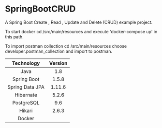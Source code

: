 # SpringBootCRUD
A Spring Boot Create , Read , Update and Delete (CRUD) example project. 

To start docker cd /src/main/resources and execute 'docker-compose up' in this path.

To import postman collection cd /src/main/resources choose developer.postman_collection and import to postman.

|   Technology |   Version |
| :----------: |  :-------: | 
|   Java           | 1.8 |
|   Spring Boot     | 1.5.8 |
|   Spring Data JPA |  1.11.6 |
|   Hibernate       | 5.2.6 |
|   PostgreSQL      | 9.6 |
|   Hikari          | 2.6.3 |
|   Docker          | |
